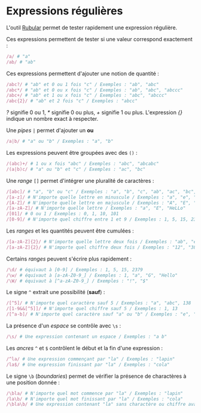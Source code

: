 # Expressions régulières

L'outil [Rubular](http://rubular.com/) permet de tester rapidement une expression régulière.

Ces expressions permettent de tester si une valeur correspond exactement :
```ruby
/a/ # "a"
/ab/ # "ab"
```

Ces expressions permettent d'ajouter une notion de quantité :
```ruby
/abc?/ # "ab" et 0 ou 1 fois "c" / Exemples : "ab", "abc"
/abc*/ # "ab" et 0 ou x fois "c" / Exemples : "ab", "abc", "abccc"
/abc+/ # "ab" et 1 ou x fois "c" / Exemples : "abc", "abccc"
/abc{2}/ # "ab" et 2 fois "c" / Exemples : "abcc"
```
*?* signifie 0 ou 1, *\** signifie 0 ou plus, *+* signifie 1 ou plus.
L'expression *{}* indique un nombre exact à respecter.

Une *pipes* `|` permet d'ajouter un **ou**
```ruby
/a|b/ # "a" ou "b" / Exemples : "a", "b"
```

Les expressions peuvent être groupées avec des `()` :
```ruby
/(abc)+/ # 1 ou x fois "abc" / Exemples : "abc", "abcabc"
/(a|b)c/ # "a" ou "b" et "c" / Exemples : "ac", "bc"
```

Une *range* `[]` permet d'intégrer une pluralité de caractères :
```ruby
/[abc]/ # "a", "b" ou "c" / Exemples : "a", "b", "c", "ab", "ac", "bc", "abc"
/[a-z]/ # N'importe quelle lettre en minuscule / Exemples : "a", "e", "hello"
/[A-Z]/ # N'importe quelle lettre en majuscule / Exemples : "A", "E", "HELLO"
/[a-zA-Z]/ # N'importe quelle lettre / Exemples : "a", "E", "HeLLo"
/[01]/ # 0 ou 1 / Exemples : 0, 1, 10, 101
/[0-9]/ # N'importe quel chiffre entre 1 et 9 / Exemples : 1, 5, 15, 2379
```

Les *ranges* et les quantités peuvent être cumulées :
```ruby
/[a-zA-Z]{2}/ # N'importe quelle lettre deux fois / Exemples : "ab", "eZ"
/[a-zA-Z]{2}/ # N'importe quel chiffre deux fois / Exemples : "12", "38"
 ```

Certains *ranges* peuvent s'écrire plus rapidement :
```ruby
/\d/ # équivaut à [0-9] / Exemples : 1, 5, 15, 2379
/\w/ # équivaut à [a-zA-Z0-9_] / Exemples : 1, "a", "G", "Hello"
/\W/ # équivaut à [^a-zA-Z0-9_] / Exemples : "!", "$"
```

Le signe `^` extrait une possibilité (**sauf**) :
```ruby
/[^5]/ # N'importe quel caractère sauf 5 / Exemples : "a", "abc", 138
/[1-9&&[^5]]/ # N'importe quel chiffre sauf 5 / Exemples : 1, 13
/[^a-b]/ # N'importe quel caractère sauf "a" ou "b" / Exemples : "e", "ij", 12
 ```

La présence d'un *espace* se contrôle avec `\s` :
```ruby
/\s/ # Une expression contenant un espace / Exemples : "a b"
 ```

Les *ancres* `^` et `$` contrôlent le début et la fin d'une expression :
```ruby
/^la/ # Une expression commençant par "la" / Exemples : "lapin"
/la$/ # Une expression finissant par "la" / Exemples : "cola"
 ```

Le signe `\b` (*boundaries*) permet de vérifier la présence de charactères à une position donnée  :
```ruby
/\bla/ # N'importe quel mot commence par "la" / Exemples : "lapin"
/la\b/ # N'importe quel mot finissant par "la" / Exemples : "cola"
/\bla\b/ # Une expression contenant "la" sans charactère ou chiffre avant ou après / Exemples : "à la plage", "la-la-land"
 ```

